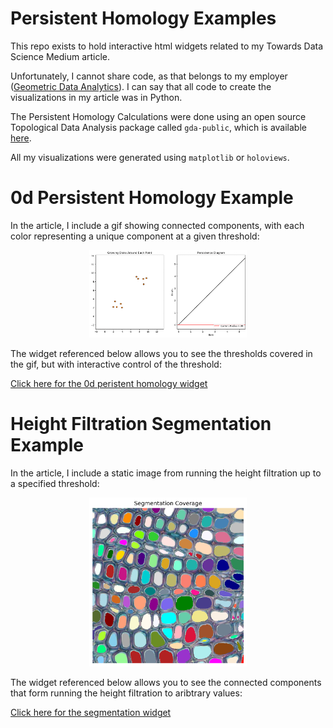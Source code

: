 # Persistent Homology Examples

This repo exists to hold interactive html widgets related to my Towards Data Science Medium article.

Unfortunately, I cannot share code, as that belongs to my employer ([Geometric Data Analytics](https://geomdata.com/)). I can say that all code to create the visualizations in my article was in Python.

The Persistent Homology Calculations were done using an open source Topological Data Analysis package called `gda-public`, which is available [here](https://github.com/geomdata/gda-public).

All my visualizations were generated using `matplotlib` or `holoviews`.

# 0d Persistent Homology Example

In the article, I include a gif showing connected components, with each color representing a unique component at a given threshold:

<center>
<img src="0d_disks_components.gif" width="50%">
</center>

The widget referenced below allows you to see the thresholds covered in the gif, but with interactive control of the threshold:

<a href="https://gjkoplik.github.io/pers-hom-examples/0d_pers_2d_data_widget.html" title="0d pers Widget">Click here for the 0d peristent homology widget</a>


# Height Filtration Segmentation Example

In the article, I include a static image from running the height filtration up to a specified threshold:

<center>
<img src="segmentation_coverage.png" width="50%">
</center>

The widget referenced below allows you to see the connected components that form running the height filtration to aribtrary values:

<a href="https://gjkoplik.github.io/pers-hom-examples/segmentation_lowerstar_widget.html" title="Segmentation Widget">Click here for the segmentation widget</a>
